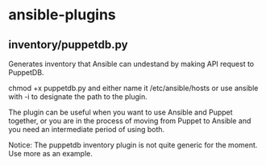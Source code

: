 ansible-plugins
===============

## inventory/puppetdb.py

Generates inventory that Ansible can undestand by making API request to PuppetDB.

chmod +x puppetdb.py and either name it /etc/ansible/hosts or use ansible with -i to designate the path to the plugin.

The plugin can be useful when you want to use Ansible and Puppet together, or you are in the process of moving from Puppet to Ansible and you need an intermediate period of using both.

Notice: The puppetdb inventory plugin is not quite generic for the moment. Use more as an example.
